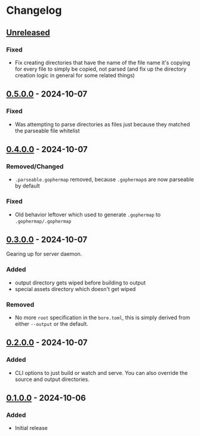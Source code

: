 # Changelog

## [Unreleased]

### Fixed

* Fix creating directories that have the name of the file name it's copying for every file
  to simply be copied, not parsed (and fix up the directory creation logic in general for
  some related things)

## [0.5.0.0] - 2024-10-07

### Fixed

* Was attempting to parse directories as files just because they matched the parseable file whitelist

## [0.4.0.0] - 2024-10-07

### Removed/Changed

* `.parseable.gophermap` removed, because `.gophermap`s are now parseable by default

### Fixed

* Old behavior leftover which used to generate `.gophermap` to `.gophermap/.gophermap`

## [0.3.0.0] - 2024-10-07

Gearing up for server daemon.

### Added

* output directory gets wiped before building to output
* special assets directory which doesn't get wiped

### Removed

* No more `root` specification in the `bore.toml`, this is
  simply derived from either `--output` or the default.

## [0.2.0.0] - 2024-10-07

### Added

* CLI options to just build or watch and serve. You can also override the source and
  output directories.

## [0.1.0.0] - 2024-10-06

### Added

* Initial release

[unreleased]: https://github.com/someodd/bore/compare/v0.5.0.0...HEAD
[0.5.0.0]: https://github.com/someodd/bore/compare/v0.4.0.0...v0.5.0.0
[0.4.0.0]: https://github.com/someodd/bore/compare/v0.3.0.1...v0.4.0.0
[0.3.0.0]: https://github.com/someodd/bore/compare/v0.2.0.0...v0.3.0.0
[0.2.0.0]: https://github.com/someodd/bore/compare/v0.1.0.0...v0.2.0.0
[0.1.0.0]: https://github.com/someodd/bore/releases/tag/v0.1.0.0
